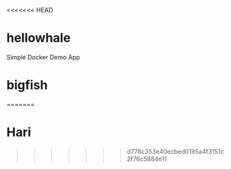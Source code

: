<<<<<<< HEAD
# hellowhale
Simple Docker Demo App
# bigfish
=======
# Hari
>>>>>>> d778c353e40ecbed0195a4f3151c2f76c5884e11
